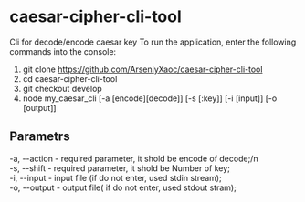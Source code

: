 # caesar-cipher-cli-tool
Cli for decode/encode caesar key 
To run the application, enter the following commands into the console:
1. git clone https://github.com/ArseniyXaoc/caesar-cipher-cli-tool
2. cd caesar-cipher-cli-tool
3. git checkout develop  
4. node my_caesar_cli [-a [encode][decode]] [-s [:key]] [-i [input]] [-o [output]]

## Parametrs
-a, --action - required parameter, it shold be encode of decode;/n  
-s, --shift - required parameter, it shold be Number of key;  
-i, --input - input file (if do not enter, used stdin stream);  
-o, --output - output file( if do not enter, used stdout stram);  

